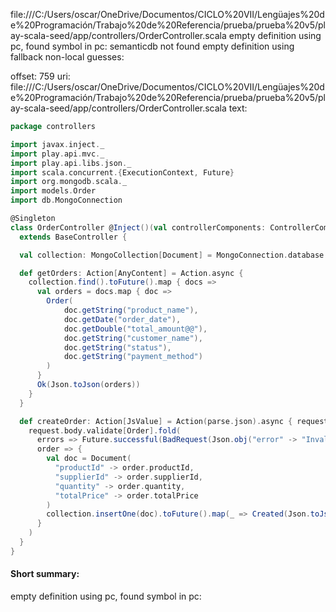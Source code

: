 file:///C:/Users/oscar/OneDrive/Documentos/CICLO%20VII/Lengüajes%20de%20Programación/Trabajo%20de%20Referencia/prueba/prueba%20v5/play-scala-seed/app/controllers/OrderController.scala
empty definition using pc, found symbol in pc: 
semanticdb not found
empty definition using fallback
non-local guesses:

offset: 759
uri: file:///C:/Users/oscar/OneDrive/Documentos/CICLO%20VII/Lengüajes%20de%20Programación/Trabajo%20de%20Referencia/prueba/prueba%20v5/play-scala-seed/app/controllers/OrderController.scala
text:
```scala
package controllers

import javax.inject._
import play.api.mvc._
import play.api.libs.json._
import scala.concurrent.{ExecutionContext, Future}
import org.mongodb.scala._
import models.Order
import db.MongoConnection

@Singleton
class OrderController @Inject()(val controllerComponents: ControllerComponents)(implicit ec: ExecutionContext)
  extends BaseController {

  val collection: MongoCollection[Document] = MongoConnection.database.getCollection("orders")

  def getOrders: Action[AnyContent] = Action.async {
    collection.find().toFuture().map { docs =>
      val orders = docs.map { doc =>
        Order(
            doc.getString("product_name"),
            doc.getDate("order_date"),
            doc.getDouble("total_amount@@"),
            doc.getString("customer_name"),
            doc.getString("status"),
            doc.getString("payment_method")
        )
      }
      Ok(Json.toJson(orders))
    }
  }

  def createOrder: Action[JsValue] = Action(parse.json).async { request =>
    request.body.validate[Order].fold(
      errors => Future.successful(BadRequest(Json.obj("error" -> "Invalid order format"))),
      order => {
        val doc = Document(
          "productId" -> order.productId,
          "supplierId" -> order.supplierId,
          "quantity" -> order.quantity,
          "totalPrice" -> order.totalPrice
        )
        collection.insertOne(doc).toFuture().map(_ => Created(Json.toJson(order)))
      }
    )
  }
}
```


#### Short summary: 

empty definition using pc, found symbol in pc: 